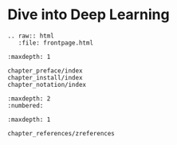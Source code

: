 Dive into Deep Learning
========================

```eval_rst
.. raw:: html
   :file: frontpage.html
```


```toc
:maxdepth: 1

chapter_preface/index
chapter_install/index
chapter_notation/index
```


```toc
:maxdepth: 2
:numbered:

```



```toc
:maxdepth: 1

chapter_references/zreferences
```
